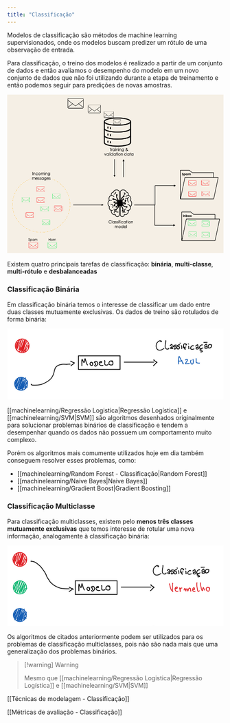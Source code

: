 ```yaml
---
title: "Classificação"
---
```

Modelos de classificação são métodos de machine learning supervisionados, onde os modelos buscam predizer um rótulo de uma observação de entrada. 

Para classificação, o treino dos modelos é realizado a partir de um conjunto de dados e então avaliamos o desempenho do modelo em um novo conjunto de dados que não foi utilizando durante a etapa de treinamento e então podemos seguir para predições de novas amostras.

![Exemplo Classificação](notes/images/example_classification.png)

Existem quatro principais tarefas de classificação: **binária**, **multi-classe**, **multi-rótulo** e **desbalanceadas**

### Classificação Binária
Em classificação binária temos o interesse de classificar um dado entre duas classes mutuamente exclusivas. Os dados de treino são rotulados de forma binária: 

![Exemplo Classificação Binária](notes/images/example_binary_classification.png)

[[machinelearning/Regressão Logistica|Regressão Logística]] e [[machinelearning/SVM|SVM]] são algoritmos desenhados originalmente para solucionar problemas binários de classificação e tendem a desempenhar quando os dados não possuem um comportamento muito complexo.

Porém os algoritmos mais comumente utilizados hoje em dia também conseguem resolver esses problemas, como: 
- [[machinelearning/Random Forest - Classificação|Random Forest]]
- [[machinelearning/Naive Bayes|Naive Bayes]]
- [[machinelearning/Gradient Boost|Gradient Boosting]]

### Classificação Multiclasse
Para classificação multiclasses, existem pelo **menos três classes mutuamente exclusivas** que temos interesse de rotular uma nova informação, analogamente à classificação binária:

![Exemplo Classificação Multi-Classe](notes/images/example_multiclass_classification.png)

Os algoritmos de citados anteriormente podem ser utilizados para os problemas de classificação multiclasses, pois não são nada mais que uma generalização dos problemas binários.

> [!warning] Warning 
>
> Mesmo que [[machinelearning/Regressão Logistica|Regressão Logística]] e [[machinelearning/SVM|SVM]]









[[Técnicas de modelagem - Classificação]]

[[Métricas de avaliação - Classificação]]